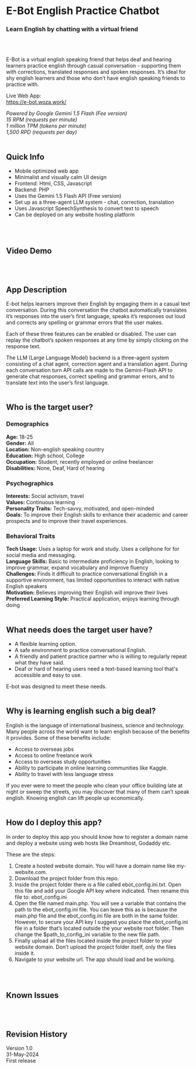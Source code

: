 # E-Bot English Practice Chatbot
### Learn English by chatting with a virtual friend

<br>
<br>

E-Bot is a virtual english speaking friend that helps deaf and hearing learners practice english through casual conversation - supporting them with corrections, translated responses and spoken responses. It’s ideal for shy english learners and those who don’t have english speaking friends to practice with.

Live Web App:<br>
https://e-bot.woza.work/

<i>Powered by Google Gemini 1.5 Flash (Fee version)<br>
15 RPM (requests per minute)<br>
1 million TPM (tokens per minute)<br>
1,500 RPD (requests per day)</i>
<br>
<br>

## Quick Info

- Mobile optimized web app
- Minimalist and visually calm UI design
- Frontend: Html, CSS, Javascript
- Backend: PHP
- Uses the Gemini 1.5 Flash API (Free version)
- Set up as a three-agent LLM system - chat, correction, translation
- Uses Javascript SpeechSynthesis to convert text to speech
- Can be deployed on any website hosting platform
<br>
<br>

## Video Demo
<br>
<br>

## App Description

E-bot helps learners improve their English by engaging them in a casual text conversation. During this conversation the chatbot automatically translates it’s responses into the user’s first language, speaks it’s responses out loud and corrects any spelling or grammar errors that the user makes.

Each of these three features can be enabled or disabled. The user can replay the chatbot’s spoken responses at any time by simply clicking on the response text.

The LLM (Large Language Model) backend is a three-agent system consisting of a chat agent, correction agent and a translation agent. During each conversation turn API calls are made to the Gemini-Flash API to generate chat responses, correct spelling and grammar errors, and to translate text into the user’s first language.
<br>
<br>

## Who is the target user?


### Demographics

<b>Age:</b> 18-25<br>
<b>Gender:</b> All<br>
<b>Location:</b> Non-english speaking country<br>
<b>Education:</b> High school, College<br>
<b>Occupation:</b> Student, recently employed or online freelancer<br>
<b>Disabilities:</b> None, Deaf, Hard of hearing<br>

### Psychographics

<b>Interests:</b> Social activism, travel<br>
<b>Values:</b> Continuous learning<br>
<b>Personality Traits:</b> Tech-savvy, motivated, and open-minded<br>
<b>Goals:</b> To improve their English skills to enhance their academic and career prospects and to improve their travel experiences.<br>

### Behavioral Traits

<b>Tech Usage:</b> Uses a laptop for work and study. Uses a cellphone for for social media and messaging.<br>
<b>Language Skills:</b> Basic to intermediate proficiency in English, looking to improve grammar, expand vocabulary and improve fluency<br>
<b>Challenges:</b> Finds it difficult to practice conversational English in a supportive environment, has limited opportunities to interact with native English speakers<br>
<b>Motivation:</b> Believes improving their English will improve their lives<br>
<b>Preferred Learning Style:</b> Practical application, enjoys learning through doing
<br>
<br>

## What needs does the target user have?

- A flexible learning option.
- A safe environment to practice conversational English.
- A friendly and patient practice partner who is willing to regularly repeat what they have said.
- Deaf or hard of hearing users need a text-based learning tool that's accessible and easy to use.

E-bot was designed to meet these needs.
<br>
<br>

## Why is learning english such a big deal?
English is the language of international business, science and technology. Many people across the world want to learn english because of the benefits it provides. Some of these benefits include:
- Access to overseas jobs
- Access to online freelance work
- Access to overseas study opportunities
- Ability to participate in online learning communities like Kaggle.
- Ability to travel with less language stress
  
If you ever were to meet the people who clean your office building late at night or sweep the streets, you may discover that many of them can’t speak english. Knowing english can lift people up economically. 
<br>
<br>

## How do I deploy this app?

In order to deploy this app you should know how to register a domain name and deploy a website using web hosts like Dreamhost, Godaddy etc.

These are the steps:

1. Create a hosted website domain. You will have a domain name like my-website.com.
1. Download the project folder from this repo.
2. Inside the project folder there is a file called ebot_config.ini.txt. Open this file and add your Google API key where indicated. Then rename this file to: ebot_config.ini
3. Open the file named main.php. You will see a variable that contains the path to the ebot_config.ini file. You can leave this as is because the main.php file and the ebot_config.ini file are both in the same folder. However, to secure your API key I suggest you place the ebot_config.ini file in a folder that’s located outside the your website root folder. Then change the $path_to_config_ini variable to the new file path.
4. Finally upload all the files located inside the project folder to your website domain. Don’t upload the project folder itself, only the files inside it.
5. Navigate to your website url. The app should load and be working.
<br>
<br>

## Known Issues

<br>
<br>

## Revision History
Version 1.0<br>
31-May-2024<br>
First release
<br>
<br>

